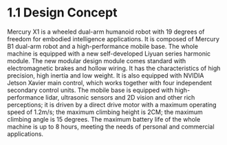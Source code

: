 # 1.1 Design Concept

Mercury X1 is a wheeled dual-arm humanoid robot with 19 degrees of freedom for embodied intelligence applications. It is composed of Mercury B1 dual-arm robot and a high-performance mobile base. The whole machine is equipped with a new self-developed Liyuan series harmonic module. The new modular design module comes standard with electromagnetic brakes and hollow wiring. It has the characteristics of high precision, high inertia and low weight. It is also equipped with NVIDIA Jetson Xavier main control, which works together with four independent secondary control units. The mobile base is equipped with high-performance lidar, ultrasonic sensors and 2D vision and other rich perceptions; it is driven by a direct drive motor with a maximum operating speed of 1.2m/s; the maximum climbing height is 2CM; the maximum climbing angle is 15 degrees. The maximum battery life of the whole machine is up to 8 hours, meeting the needs of personal and commercial applications.